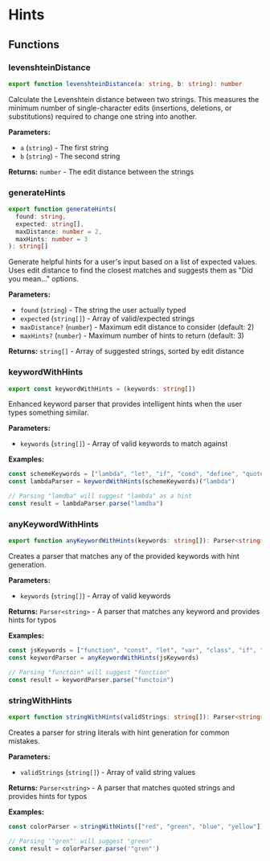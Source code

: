# Hints

## Functions

### levenshteinDistance

```typescript
export function levenshteinDistance(a: string, b: string): number
```

Calculate the Levenshtein distance between two strings. This measures the minimum number of single-character edits (insertions, deletions, or substitutions) required to change one string into another.

**Parameters:**

- `a` (`string`) - The first string
- `b` (`string`) - The second string

**Returns:** `number` - The edit distance between the strings

### generateHints

```typescript
export function generateHints(
  found: string,
  expected: string[],
  maxDistance: number = 2,
  maxHints: number = 3
): string[]
```

Generate helpful hints for a user's input based on a list of expected values. Uses edit distance to find the closest matches and suggests them as "Did you mean..." options.

**Parameters:**

- `found` (`string`) - The string the user actually typed
- `expected` (`string[]`) - Array of valid/expected strings
- `maxDistance?` (`number`) - Maximum edit distance to consider (default: 2)
- `maxHints?` (`number`) - Maximum number of hints to return (default: 3)

**Returns:** `string[]` - Array of suggested strings, sorted by edit distance

### keywordWithHints

```typescript
export const keywordWithHints = (keywords: string[])
```

Enhanced keyword parser that provides intelligent hints when the user types something similar.

**Parameters:**

- `keywords` (`string[]`) - Array of valid keywords to match against

**Examples:**

```typescript
const schemeKeywords = ["lambda", "let", "if", "cond", "define", "quote"]
const lambdaParser = keywordWithHints(schemeKeywords)("lambda")

// Parsing "lamdba" will suggest "lambda" as a hint
const result = lambdaParser.parse("lamdba")
```

### anyKeywordWithHints

```typescript
export function anyKeywordWithHints(keywords: string[]): Parser<string>
```

Creates a parser that matches any of the provided keywords with hint generation.

**Parameters:**

- `keywords` (`string[]`) - Array of valid keywords

**Returns:** `Parser<string>` - A parser that matches any keyword and provides hints for typos

**Examples:**

```typescript
const jsKeywords = ["function", "const", "let", "var", "class", "if", "else"]
const keywordParser = anyKeywordWithHints(jsKeywords)

// Parsing "functoin" will suggest "function"
const result = keywordParser.parse("functoin")
```

### stringWithHints

```typescript
export function stringWithHints(validStrings: string[]): Parser<string>
```

Creates a parser for string literals with hint generation for common mistakes.

**Parameters:**

- `validStrings` (`string[]`) - Array of valid string values

**Returns:** `Parser<string>` - A parser that matches quoted strings and provides hints for typos

**Examples:**

```typescript
const colorParser = stringWithHints(["red", "green", "blue", "yellow"])

// Parsing '"gren"' will suggest "green"
const result = colorParser.parse('"gren"')
```

